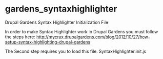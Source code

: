 gardens_syntaxhighlighter
=========================

Drupal Gardens Syntax Highlighter Initialization File

In order to make Syntax Highlighter work in Drupal Gardens you must follow the steps here:
  http://mycrux.drupalgardens.com/blog/2012/10/27/how-setup-syntax-highlighting-drupal-gardens

The Second step requires you to load this file: SyntaxHighlighter.init.js
